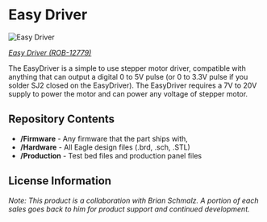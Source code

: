Easy Driver
===========

![Easy Driver](https://cdn.sparkfun.com/assets/learn_tutorials/2/4/1/EasyDriver_Angled.jpg)

[*Easy Driver (ROB-12779)*](https://www.sparkfun.com/products/12779)


The EasyDriver is a simple to use stepper motor driver, compatible with anything that can output a digital 0 to 5V pulse (or 0 to 3.3V pulse if you solder SJ2 closed on the EasyDriver). 
The EasyDriver requires a 7V to 20V supply to power the motor and can power any voltage of stepper motor.


Repository Contents
-------------------
* **/Firmware** - Any firmware that the part ships with, 
* **/Hardware** - All Eagle design files (.brd, .sch, .STL)
* **/Production** - Test bed files and production panel files


License Information
-------------------

_Note: This product is a collaboration with Brian Schmalz. A portion of each sales goes back to him for product support and continued development._
